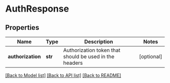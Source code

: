 # AuthResponse

## Properties
Name | Type | Description | Notes
------------ | ------------- | ------------- | -------------
**authorization** | **str** | Authorization token that should be used in the headers | [optional] 

[[Back to Model list]](../README.md#documentation-for-models) [[Back to API list]](../README.md#documentation-for-api-endpoints) [[Back to README]](../README.md)


